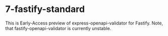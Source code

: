 # 7-fastify-standard

This is Early-Access preview of express-openapi-validator for Fastify. Note, that fastify-openapi-validator is currently unstable.
